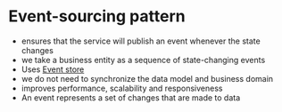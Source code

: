 # Event-sourcing pattern

- ensures that the service will publish an event whenever the state changes
- we take a business entity as a sequence of state-changing events
- Uses [Event store](./event_store.md)
- we do not need to synchronize the data model and business domain
- improves performance, scalability and responsiveness
- An event represents a set of changes that are made to data
